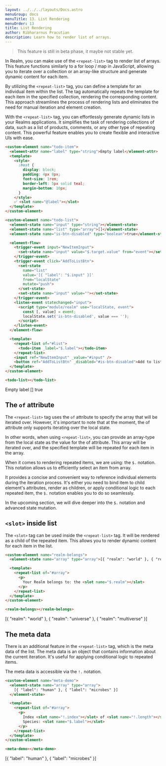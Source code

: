 ```yaml
---
layout: ../../../layouts/Docs.astro
menuGroup: docs
menuTitle: 13. List Rendering
menuOrder: 13
title: List Rendering
author: Ribhararnus Pracutian
description: Learn how to render list of arrays.
---
```


> This feature is still in beta phase, it maybe not stable yet.

In Realm, you can make use of the `<repeat-list>` tag to render list of arrays. This feature functions similarly to a for loop / map in JavaScript, allowing you to iterate over a collection or an array-like structure and generate dynamic content for each item.

By utilizing the `<repeat-list>` tag, you can define a template for an individual item within the list. The tag automatically repeats the template for each item in the specified collection, rendering the corresponding content. This approach streamlines the process of rendering lists and eliminates the need for manual iteration and element creation.

With the `<repeat-list>` tag, you can effortlessly generate dynamic lists in your Realms applications. It simplifies the task of rendering collections of data, such as a list of products, comments, or any other type of repeating content. This powerful feature enables you to create flexible and interactive UIs with ease.

```html
<custom-element name="todo-item">
  <element-attr name="label" type="string">Empty label</element-attr>
  <template>
    <style>
      :host {
        display: block;
        padding: 4px 8px;
        font-size: 1rem;
        border-left: 5px solid teal;
        margin-bottom: 10px;
      }
    </style>
    ✅ <slot name="@label"></slot>
  </template>
</custom-element>

<custom-element name="todo-list">
  <element-state name="input" type="string"></element-state>
  <element-state name="list" type="array">[]</element-state>
  <element-state name="is-btn-disabled" type="boolean">true</element-state>

  <element-flow>
    <trigger-event input="NewItemInput">
      <set-state name="input" value="$.target.value" from="event"></set-state>
    </trigger-event>
    <trigger-event click="AddToListBtn">
      <set-state
        name="list"
        value='[{ "label": "$.input" }]'
        from="localState"
        mutate="push">
      </set-state>
      <set-state name="input" value=""></set-state>
    </trigger-event>
    <listen-event statechanged="input">
      <script type="module/realm" use="localState, event">
        const [, value] = event;
        localState.set('is-btn-disabled', value === '');
      </script>
    </listen-event>
  </element-flow>

  <template>
    <repeat-list of="#list">
      <todo-item _label="$.label"></todo-item>
    </repeat-list>
    <input ref="NewItemInput" _value="#input" />
    <button ref="AddToListBtn" _disabled="#is-btn-disabled">Add to list</button>
  </template>
</custom-element>

<todo-list></todo-list>
```

<custom-element name="todo-item">
  <element-attr name="label" type="string">Empty label</element-attr>
  <template>
    <style>
      :host {
        display: block;
        padding: 4px 8px;
        font-size: 1rem;
        border-left: 5px solid teal;
        margin-bottom: 10px;
      }
    </style>
    ✅ <slot name="@label"></slot>
  </template>
</custom-element>

<custom-element name="todo-list">
  <element-state name="input" type="string"></element-state>
  <element-state name="list" type="array">[]</element-state>
  <element-state name="is-btn-disabled" type="boolean">true</element-state>

  <element-flow>
    <trigger-event input="NewItemInput">
      <set-state name="input" value="$.target.value" from="event"></set-state>
    </trigger-event>
    <trigger-event click="AddToListBtn">
      <set-state
        name="list"
        value='[{ "label": "$.input" }]'
        from="localState"
        mutate="push">
      </set-state>
      <set-state name="input" value=""></set-state>
    </trigger-event>
    <listen-event statechanged="input">
      <script type="module/realm" use="localState, event">
        const [, value] = event;
        localState.set('is-btn-disabled', value === '');
      </script>
    </listen-event>
  </element-flow>

  <template>
    <repeat-list of="#list">
      <todo-item _label="$.label"></todo-item>
    </repeat-list>
    <input ref="NewItemInput" _value="#input" />
    <button ref="AddToListBtn" _disabled="#is-btn-disabled">Add to list</button>
  </template>
</custom-element>

<realm-demo>
  <todo-list></todo-list>
</realm-demo>

## The `of` attribute

The `<repeat-list>` tag uses the `of` attribute to specify the array that will be iterated over. However, it's important to note that at the moment, the of attribute only supports iterating over the local state.

In other words, when using `<repeat-list>`, you can provide an array-type from the local state as the value for the of attribute. This array will be iterated over, and the specified template will be repeated for each item in the array.

When it comes to rendering repeated items, we are using: the `$.` notation. This notation allows us to efficiently select an item from array.

It provides a concise and convenient way to reference individual elements during the iteration process. It's either you need to bind item to child element's attributes, render as children, or apply conditional logic to each repeated item, the `$.` notation enables you to do so seamlessly.

In the upcoming section, we will dive deeper into the `$.` notation and advanced state mutation.

## `<slot>` inside list

The `<slot>` tag can be used inside the `<repeat-list>` tag. It will be rendered as a child of the repeated item. This allows you to render dynamic content for each item in the list.

```html
<custom-element name="realm-belongs">
  <element-state name="array" type="array">[{ "realm": "world" }, { "realm": "universe" }, { "realm": "multiverse" }]</element-state>

  <template>
    <repeat-list of="#array">
      <p>
        Your Realm belongs to: the <slot name="$.realm"></slot>
      </p>
    </repeat-list>
  </template>
</custom-element>

<realm-belongs></realm-belongs>
```

<custom-element name="realm-belongs">
  <element-state name="array" type="array">[{ "realm": "world" }, { "realm": "universe" }, { "realm": "multiverse" }]</element-state>

  <template>
    <repeat-list of="#array">
      <p>
        Your Realm belongs to: the <slot name="$.realm"></slot>
      </p>
    </repeat-list>
  </template>
</custom-element>

<realm-demo>
  <realm-belongs>
</realm-demo>

## The meta data

There is an additional feature in the `<repeat-list>` tag, which is the meta data of the list. The meta data is an object that contains information about the current iteration. It's useful for applying conditional logic to repeated items.

The meta data is accessible via the `!.` notation.

```html
<custom-element name="meta-demo">
  <element-state name="array" type="array">
    [{ "label": "human" }, { "label": "microbes" }]
  </element-state>

  <template>
    <repeat-list of="#array">
      <p>
        Index <slot name="!.index"></slot> of <slot name="!.length"></slot> species.
        Species: <slot name="$.label"></slot>
      </p>
    </repeat-list>
  </template>
</custom-element>

<meta-demo></meta-demo>
```

<custom-element name="meta-demo">
  <element-state name="array" type="array">
    [{ "label": "human" }, { "label": "microbes" }]
  </element-state>

  <template>
    <repeat-list of="#array">
      <p>
        Index <slot name="!.index"></slot> of <slot name="!.length"></slot> species.
        Species: <slot name="$.label"></slot>
      </p>
    </repeat-list>
  </template>
</custom-element>

<realm-demo>
  <meta-demo></meta-demo>
</realm-demo>
